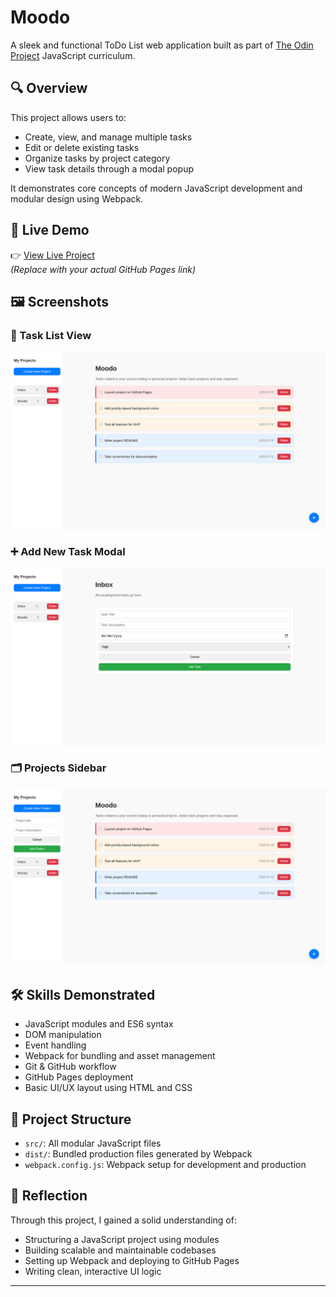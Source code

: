 # Moodo

A sleek and functional ToDo List web application built as part of [The Odin Project](https://www.theodinproject.com/) JavaScript curriculum.

## 🔍 Overview

This project allows users to:

- Create, view, and manage multiple tasks
- Edit or delete existing tasks
- Organize tasks by project category
- View task details through a modal popup

It demonstrates core concepts of modern JavaScript development and modular design using Webpack.

## 🚀 Live Demo

👉 [View Live Project](https://your-username.github.io/todo-list/)  
_(Replace with your actual GitHub Pages link)_

## 🖼️ Screenshots

### 🧩 Task List View

![Task List](./screenshots/task-list.png)

### ➕ Add New Task Modal

![Add Task Modal](./screenshots/task-modal.png)

### 🗂️ Projects Sidebar

![Projects Sidebar](./screenshots/project-modal.png)

## 🛠️ Skills Demonstrated

- JavaScript modules and ES6 syntax
- DOM manipulation
- Event handling
- Webpack for bundling and asset management
- Git & GitHub workflow
- GitHub Pages deployment
- Basic UI/UX layout using HTML and CSS

## 📁 Project Structure

- `src/`: All modular JavaScript files
- `dist/`: Bundled production files generated by Webpack
- `webpack.config.js`: Webpack setup for development and production

## 📌 Reflection

Through this project, I gained a solid understanding of:

- Structuring a JavaScript project using modules
- Building scalable and maintainable codebases
- Setting up Webpack and deploying to GitHub Pages
- Writing clean, interactive UI logic

---
